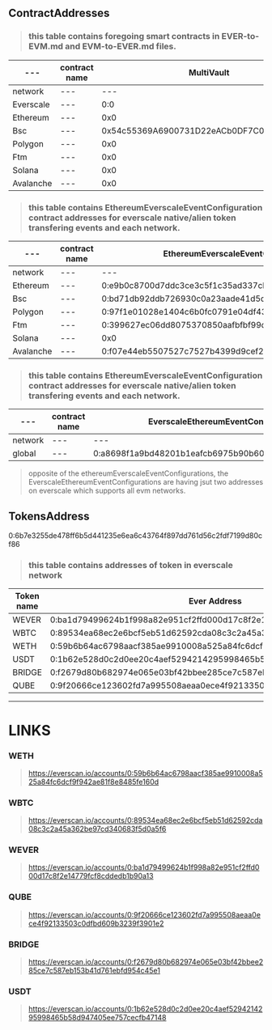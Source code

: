 ## ContractAddresses

> ### this table contains foregoing smart contracts in EVER-to-EVM.md and EVM-to-EVER.md files.

| ---       | contract name | MultiVault                                 | Vault                                                              |
| --------- | ------------- | ------------------------------------------ | ------------------------------------------------------------------ |
| network   | ---           | ---                                        | ---                                                                |
| Everscale | ---           | 0:0                                        | 0:557957cba74ab1dc544b4081be81f1208ad73997d74ab3b72d95864a41b779a4 |
| Ethereum  | ---           | 0x0                                        | 0x0                                                                |
| Bsc       | ---           | 0x54c55369A6900731D22eACb0DF7C0253CF19dFff | 0x0                                                                |
| Polygon   | ---           | 0x0                                        | 0x0                                                                |
| Ftm       | ---           | 0x0                                        | 0x0                                                                |
| Solana    | ---           | 0x0                                        | 0x0                                                                |
| Avalanche | ---           | 0x0                                        | 0x0                                                                |

> ### this table contains EthereumEverscaleEventConfiguration contract addresses for everscale native/alien token transfering events and each network.

| ---       | contract name | EthereumEverscaleEventConfiguration(netive event)                  | EthereumEverscaleEventConfiguration(alien event)                   |
| --------- | ------------- | ------------------------------------------------------------------ | ------------------------------------------------------------------ |
| network   | ---           | ---                                                                | ---                                                                |
| Ethereum  | ---           | 0:e9b0c8700d7ddc3ce3c5f1c35ad337cbc2f88e8abb5afadc9fa09a270cbed0e2 | 0:55ec14a1513eb4570d5933e0fbe5c0b3341d2dfaccfeecfcc9c7c2f4d668ed45 |
| Bsc       | ---           | 0:bd71db92ddb726930c0a23aade41d5d6134056efb791605189e8489d1d29e626 | 0:54f2bc1064cbe7d9b057808b8578e9b2f3ff54d27ef472ffbdb16b2e4461292a |
| Polygon   | ---           | 0:97f1e01028e1404c6b0fc0791e04df43616ef8aaf5964195182355093f385ff6 | 0:3f5f1e9bb4b6921aab0257597eaeaad1b80cc843eb31d977f58ada720cfe9ff2 |
| Ftm       | ---           | 0:399627ec06dd8075370850aafbfbf99d05752df16b3459b448a7d0b4b9a083d1 | 0:12861a3fd38d48086343b67d1a17509736d068e807a783f29b558339f0da421a |
| Solana    | ---           | 0x0                                                                | 0                                                                  |
| Avalanche | ---           | 0:f07e44eb5507527c7527b4399d9cef220c0fcf50c6a4db71b3517bd763fdc528 | 0:124457db37ea02f2b7c5575b86f759e51f02adc11cbf36b36fd1da6c36fc82f6 |

> ### this table contains EthereumEverscaleEventConfiguration contract addresses for everscale native/alien token transfering events and each network.

| ---     | contract name | EverscaleEthereumEventConfiguration(netive event)                  | EverscaleEthereumEventConfiguration(alien event)                    |
| ------- | ------------- | ------------------------------------------------------------------ | ------------------------------------------------------------------- |
| network | ---           | ---                                                                | ---                                                                 |
| global  | ---           | 0:a8698f1a9bd48201b1eafcb6975b90b60867063ffff3cc7114a480f924999b75 | 0:6b7e3255de478ff6b5d441235e6ea6c43764f897dd761d56c2fdf67199d80cf86 |

> opposite of the ethereumEverscaleEventConfigurations, the EverscaleEthereumEventConfigurations are having jsut two addresses on everscale which supports all evm networks.

## TokensAddress

0:6b7e3255de478ff6b5d441235e6ea6c43764f897dd761d56c2fdf7199d80cf86

> ### this table contains addresses of token in everscale network

| Token name | Ever Address                                                       |
| ---------- | ------------------------------------------------------------------ |
| WEVER      | 0:ba1d79499624b1f998a82e951cf2ffd000d17c8f2e14779fcf8cddedb1b90a13 |
| WBTC       | 0:89534ea68ec2e6bcf5eb51d62592cda08c3c2a45a362be97cd340683f5d0a5f6 |
| WETH       | 0:59b6b64ac6798aacf385ae9910008a525a84fc6dcf9f942ae81f8e8485fe160d |
| USDT       | 0:1b62e528d0c2d0ee20c4aef5294214295998465b58d947405ee757cecfb47148 |
| BRIDGE     | 0:f2679d80b682974e065e03bf42bbee285ce7c587eb153b41d761ebfd954c45e1 |
| QUBE       | 0:9f20666ce123602fd7a995508aeaa0ece4f92133503c0dfbd609b3239f3901e2 |

---

# LINKS

### WETH

> https://everscan.io/accounts/0:59b6b64ac6798aacf385ae9910008a525a84fc6dcf9f942ae81f8e8485fe160d

### WBTC

> https://everscan.io/accounts/0:89534ea68ec2e6bcf5eb51d62592cda08c3c2a45a362be97cd340683f5d0a5f6

### WEVER

> https://everscan.io/accounts/0:ba1d79499624b1f998a82e951cf2ffd000d17c8f2e14779fcf8cddedb1b90a13

### QUBE

> https://everscan.io/accounts/0:9f20666ce123602fd7a995508aeaa0ece4f92133503c0dfbd609b3239f3901e2

### BRIDGE

> https://everscan.io/accounts/0:f2679d80b682974e065e03bf42bbee285ce7c587eb153b41d761ebfd954c45e1

### USDT

> https://everscan.io/accounts/0:1b62e528d0c2d0ee20c4aef5294214295998465b58d947405ee757cecfb47148
